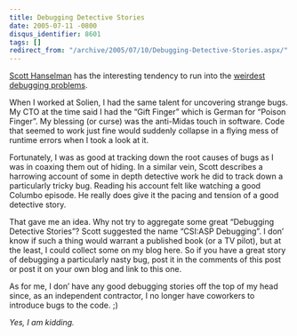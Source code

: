 ```yaml
---
title: Debugging Detective Stories
date: 2005-07-11 -0800
disqus_identifier: 8601
tags: []
redirect_from: "/archive/2005/07/10/Debugging-Detective-Stories.aspx/"
---
```


[Scott
Hanselman](http://www.hanselman.com/blog/WeirdTimeoutsWithCustomASPNETFormsAuthentication.aspx)
has the interesting tendency to run into the [weirdest debugging
problems](http://www.hanselman.com/blog/WeirdTimeoutsWithCustomASPNETFormsAuthentication.aspx).

When I worked at Solien, I had the same talent for uncovering strange
bugs. My CTO at the time said I had the “Gift Finger” which is German
for “Poison Finger”. My blessing (or curse) was the anti-Midas touch in
software. Code that seemed to work just fine would suddenly collapse in
a flying mess of runtime errors when I took a look at it.

Fortunately, I was as good at tracking down the root causes of bugs as I
was in coaxing them out of hiding. In a similar vein, Scott describes a
harrowing account of some in depth detective work he did to track down a
particularly tricky bug. Reading his account felt like watching a good
Columbo episode. He really does give it the pacing and tension of a good
detective story.

That gave me an idea. Why not try to aggregate some great “Debugging
Detective Stories”? Scott suggested the name “CSI:ASP Debugging”. I don’
know if such a thing would warrant a published book (or a TV pilot), but
at the least, I could collect some on my blog here. So if you have a
great story of debugging a particularly nasty bug, post it in the
comments of this post or post it on your own blog and link to this one.

As for me, I don’ have any good debugging stories off the top of my head
since, as an independent contractor, I no longer have coworkers to
introduce bugs to the code. ;)

*Yes, I am kidding.*


